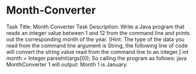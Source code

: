 # Month-Converter
Task Title: Month Converter   Task Description:  Write a Java program that reads an integer value between 1 and 12 from the command line and prints out the corresponding month of the year.   [Hint: The type of the data you read from the command line argument is String, the following line of code will convert the string value read from the command line to an integer.]  int month = Integer.parseInt(args[0]);  So calling the program as follows: java MonthConverter 1  will output: Month 1 is January.
